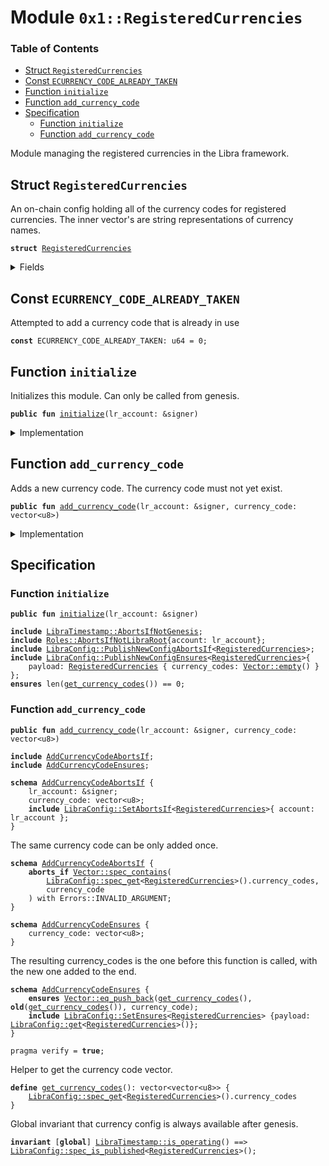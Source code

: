 
<a name="0x1_RegisteredCurrencies"></a>

# Module `0x1::RegisteredCurrencies`

### Table of Contents

-  [Struct `RegisteredCurrencies`](#0x1_RegisteredCurrencies_RegisteredCurrencies)
-  [Const `ECURRENCY_CODE_ALREADY_TAKEN`](#0x1_RegisteredCurrencies_ECURRENCY_CODE_ALREADY_TAKEN)
-  [Function `initialize`](#0x1_RegisteredCurrencies_initialize)
-  [Function `add_currency_code`](#0x1_RegisteredCurrencies_add_currency_code)
-  [Specification](#0x1_RegisteredCurrencies_Specification)
    -  [Function `initialize`](#0x1_RegisteredCurrencies_Specification_initialize)
    -  [Function `add_currency_code`](#0x1_RegisteredCurrencies_Specification_add_currency_code)

Module managing the registered currencies in the Libra framework.


<a name="0x1_RegisteredCurrencies_RegisteredCurrencies"></a>

## Struct `RegisteredCurrencies`

An on-chain config holding all of the currency codes for registered
currencies. The inner vector<u8>'s are string representations of
currency names.


<pre><code><b>struct</b> <a href="#0x1_RegisteredCurrencies">RegisteredCurrencies</a>
</code></pre>



<details>
<summary>Fields</summary>


<dl>
<dt>

<code>currency_codes: vector&lt;vector&lt;u8&gt;&gt;</code>
</dt>
<dd>

</dd>
</dl>


</details>

<a name="0x1_RegisteredCurrencies_ECURRENCY_CODE_ALREADY_TAKEN"></a>

## Const `ECURRENCY_CODE_ALREADY_TAKEN`

Attempted to add a currency code that is already in use


<pre><code><b>const</b> ECURRENCY_CODE_ALREADY_TAKEN: u64 = 0;
</code></pre>



<a name="0x1_RegisteredCurrencies_initialize"></a>

## Function `initialize`

Initializes this module. Can only be called from genesis.


<pre><code><b>public</b> <b>fun</b> <a href="#0x1_RegisteredCurrencies_initialize">initialize</a>(lr_account: &signer)
</code></pre>



<details>
<summary>Implementation</summary>


<pre><code><b>public</b> <b>fun</b> <a href="#0x1_RegisteredCurrencies_initialize">initialize</a>(lr_account: &signer) {
    <a href="LibraTimestamp.md#0x1_LibraTimestamp_assert_genesis">LibraTimestamp::assert_genesis</a>();
    <a href="Roles.md#0x1_Roles_assert_libra_root">Roles::assert_libra_root</a>(lr_account);
    <a href="LibraConfig.md#0x1_LibraConfig_publish_new_config">LibraConfig::publish_new_config</a>(
        lr_account,
        <a href="#0x1_RegisteredCurrencies">RegisteredCurrencies</a> { currency_codes: <a href="Vector.md#0x1_Vector_empty">Vector::empty</a>() }
    );
}
</code></pre>



</details>

<a name="0x1_RegisteredCurrencies_add_currency_code"></a>

## Function `add_currency_code`

Adds a new currency code. The currency code must not yet exist.


<pre><code><b>public</b> <b>fun</b> <a href="#0x1_RegisteredCurrencies_add_currency_code">add_currency_code</a>(lr_account: &signer, currency_code: vector&lt;u8&gt;)
</code></pre>



<details>
<summary>Implementation</summary>


<pre><code><b>public</b> <b>fun</b> <a href="#0x1_RegisteredCurrencies_add_currency_code">add_currency_code</a>(
    lr_account: &signer,
    currency_code: vector&lt;u8&gt;,
) {
    <b>let</b> config = <a href="LibraConfig.md#0x1_LibraConfig_get">LibraConfig::get</a>&lt;<a href="#0x1_RegisteredCurrencies">RegisteredCurrencies</a>&gt;();
    <b>assert</b>(
        !<a href="Vector.md#0x1_Vector_contains">Vector::contains</a>(&config.currency_codes, &currency_code),
        <a href="Errors.md#0x1_Errors_invalid_argument">Errors::invalid_argument</a>(ECURRENCY_CODE_ALREADY_TAKEN)
    );
    <a href="Vector.md#0x1_Vector_push_back">Vector::push_back</a>(&<b>mut</b> config.currency_codes, currency_code);
    <a href="LibraConfig.md#0x1_LibraConfig_set">LibraConfig::set</a>(lr_account, config);
}
</code></pre>



</details>

<a name="0x1_RegisteredCurrencies_Specification"></a>

## Specification


<a name="0x1_RegisteredCurrencies_Specification_initialize"></a>

### Function `initialize`


<pre><code><b>public</b> <b>fun</b> <a href="#0x1_RegisteredCurrencies_initialize">initialize</a>(lr_account: &signer)
</code></pre>




<pre><code><b>include</b> <a href="LibraTimestamp.md#0x1_LibraTimestamp_AbortsIfNotGenesis">LibraTimestamp::AbortsIfNotGenesis</a>;
<b>include</b> <a href="Roles.md#0x1_Roles_AbortsIfNotLibraRoot">Roles::AbortsIfNotLibraRoot</a>{account: lr_account};
<b>include</b> <a href="LibraConfig.md#0x1_LibraConfig_PublishNewConfigAbortsIf">LibraConfig::PublishNewConfigAbortsIf</a>&lt;<a href="#0x1_RegisteredCurrencies">RegisteredCurrencies</a>&gt;;
<b>include</b> <a href="LibraConfig.md#0x1_LibraConfig_PublishNewConfigEnsures">LibraConfig::PublishNewConfigEnsures</a>&lt;<a href="#0x1_RegisteredCurrencies">RegisteredCurrencies</a>&gt;{
    payload: <a href="#0x1_RegisteredCurrencies">RegisteredCurrencies</a> { currency_codes: <a href="Vector.md#0x1_Vector_empty">Vector::empty</a>() }
};
<b>ensures</b> len(<a href="#0x1_RegisteredCurrencies_get_currency_codes">get_currency_codes</a>()) == 0;
</code></pre>



<a name="0x1_RegisteredCurrencies_Specification_add_currency_code"></a>

### Function `add_currency_code`


<pre><code><b>public</b> <b>fun</b> <a href="#0x1_RegisteredCurrencies_add_currency_code">add_currency_code</a>(lr_account: &signer, currency_code: vector&lt;u8&gt;)
</code></pre>




<pre><code><b>include</b> <a href="#0x1_RegisteredCurrencies_AddCurrencyCodeAbortsIf">AddCurrencyCodeAbortsIf</a>;
<b>include</b> <a href="#0x1_RegisteredCurrencies_AddCurrencyCodeEnsures">AddCurrencyCodeEnsures</a>;
</code></pre>




<a name="0x1_RegisteredCurrencies_AddCurrencyCodeAbortsIf"></a>


<pre><code><b>schema</b> <a href="#0x1_RegisteredCurrencies_AddCurrencyCodeAbortsIf">AddCurrencyCodeAbortsIf</a> {
    lr_account: &signer;
    currency_code: vector&lt;u8&gt;;
    <b>include</b> <a href="LibraConfig.md#0x1_LibraConfig_SetAbortsIf">LibraConfig::SetAbortsIf</a>&lt;<a href="#0x1_RegisteredCurrencies">RegisteredCurrencies</a>&gt;{ account: lr_account };
}
</code></pre>


The same currency code can be only added once.


<pre><code><b>schema</b> <a href="#0x1_RegisteredCurrencies_AddCurrencyCodeAbortsIf">AddCurrencyCodeAbortsIf</a> {
    <b>aborts_if</b> <a href="Vector.md#0x1_Vector_spec_contains">Vector::spec_contains</a>(
        <a href="LibraConfig.md#0x1_LibraConfig_spec_get">LibraConfig::spec_get</a>&lt;<a href="#0x1_RegisteredCurrencies">RegisteredCurrencies</a>&gt;().currency_codes,
        currency_code
    ) with Errors::INVALID_ARGUMENT;
}
</code></pre>




<a name="0x1_RegisteredCurrencies_AddCurrencyCodeEnsures"></a>


<pre><code><b>schema</b> <a href="#0x1_RegisteredCurrencies_AddCurrencyCodeEnsures">AddCurrencyCodeEnsures</a> {
    currency_code: vector&lt;u8&gt;;
}
</code></pre>


The resulting currency_codes is the one before this function is called, with the new one added to the end.


<pre><code><b>schema</b> <a href="#0x1_RegisteredCurrencies_AddCurrencyCodeEnsures">AddCurrencyCodeEnsures</a> {
    <b>ensures</b> <a href="Vector.md#0x1_Vector_eq_push_back">Vector::eq_push_back</a>(<a href="#0x1_RegisteredCurrencies_get_currency_codes">get_currency_codes</a>(), <b>old</b>(<a href="#0x1_RegisteredCurrencies_get_currency_codes">get_currency_codes</a>()), currency_code);
    <b>include</b> <a href="LibraConfig.md#0x1_LibraConfig_SetEnsures">LibraConfig::SetEnsures</a>&lt;<a href="#0x1_RegisteredCurrencies">RegisteredCurrencies</a>&gt; {payload: <a href="LibraConfig.md#0x1_LibraConfig_get">LibraConfig::get</a>&lt;<a href="#0x1_RegisteredCurrencies">RegisteredCurrencies</a>&gt;()};
}
</code></pre>




<pre><code>pragma verify = <b>true</b>;
</code></pre>


Helper to get the currency code vector.


<a name="0x1_RegisteredCurrencies_get_currency_codes"></a>


<pre><code><b>define</b> <a href="#0x1_RegisteredCurrencies_get_currency_codes">get_currency_codes</a>(): vector&lt;vector&lt;u8&gt;&gt; {
    <a href="LibraConfig.md#0x1_LibraConfig_spec_get">LibraConfig::spec_get</a>&lt;<a href="#0x1_RegisteredCurrencies">RegisteredCurrencies</a>&gt;().currency_codes
}
</code></pre>


Global invariant that currency config is always available after genesis.


<pre><code><b>invariant</b> [<b>global</b>] <a href="LibraTimestamp.md#0x1_LibraTimestamp_is_operating">LibraTimestamp::is_operating</a>() ==&gt; <a href="LibraConfig.md#0x1_LibraConfig_spec_is_published">LibraConfig::spec_is_published</a>&lt;<a href="#0x1_RegisteredCurrencies">RegisteredCurrencies</a>&gt;();
</code></pre>
